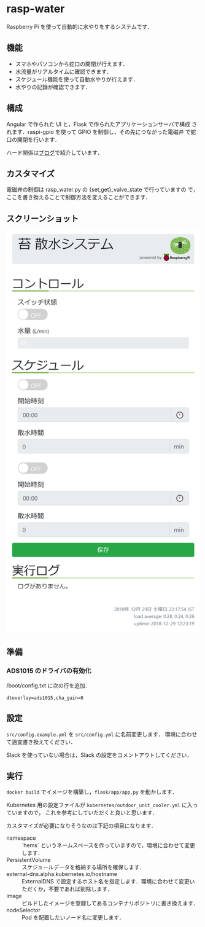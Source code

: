# rasp-water

Raspberry Pi を使って自動的に水やりをするシステムです．

## 機能

-   スマホやパソコンから蛇口の開閉が行えます．
-   水流量がリアルタイムに確認できます．
-   スケジュール機能を使って自動水やりが行えます．
-   水やりの記録が確認できます．

## 構成

Angular で作られた UI と，Flask で作られたアプリケーションサーバで構成
されます．raspi-gpio を使って GPIO を制御し，その先につながった電磁弁
で蛇口の開閉を行います．

ハード関係は[ブログ](https://rabbit-note.com/2018/12/31/raspberry-pi-watering-system-hard/)で紹介しています．

## カスタマイズ

電磁弁の制御は rasp_water.py の {set,get}\_valve_state で行っていますの
で，ここを書き換えることで制御方法を変えることができます．

## スクリーンショット

<img src="screenshot.png" width="777">

## 準備

### ADS1015 のドライバの有効化

/boot/config.txt に次の行を追加．

```bash:bash
dtoverlay=ads1015,cha_gain=0
```

## 設定

`src/config.example.yml` を `src/config.yml` に名前変更します．
環境に合わせて適宜書き換えてください．

Slack を使っていない場合は，Slack の設定をコメントアウトしてください．

## 実行

`docker build` でイメージを構築し，`flask/app/app.py` を動かします．

Kubernetes 用の設定ファイルが `kubernetes/outdoor_unit_cooler.yml` に入っていますので，
これを参考にしていただくと良いと思います．

カスタマイズが必要になりそうなのは下記の項目になります．

<dl>
  <dt>namespace</dt>
  <dd>`hems` というネームスペースを作っていますので，環境に合わせて変更します．</dd>

  <dt>PersistentVolume</dt>
  <dd>スケジュールデータを格納する場所を確保します．</dd>

  <dt>external-dns.alpha.kubernetes.io/hostname</dt>
  <dd>ExternalDNS で設定するホスト名を指定します．環境に合わせて変更いただくか，不要であれば削除します．</dd>

  <dt>image</dt>
  <dd>ビルドしたイメージを登録してあるコンテナリポジトリに書き換えます．</dd>

  <dt>nodeSelector</dt>
  <dd>Pod を配置したいノード名に変更します．</dd>
</dl>
